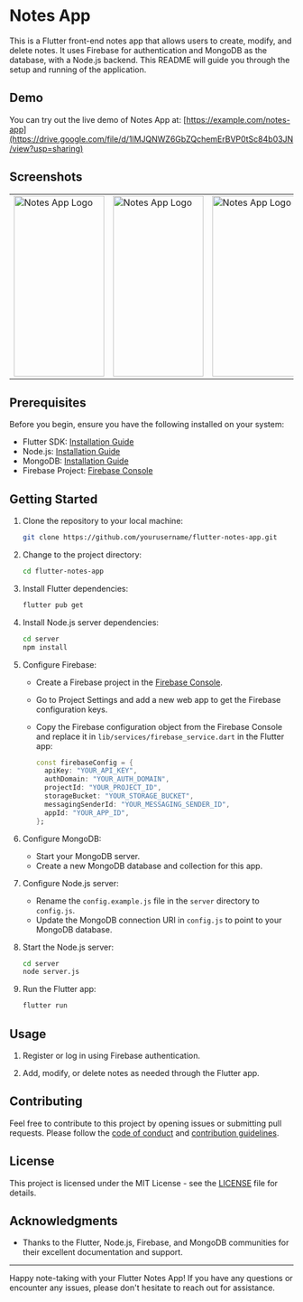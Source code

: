 # Notes App 

This is a Flutter front-end notes app that allows users to create, modify, and delete notes. It uses Firebase for authentication and MongoDB as the database, with a Node.js backend. This README will guide you through the setup and running of the application.

## Demo

You can try out the live demo of Notes App at: [https://example.com/notes-app](https://drive.google.com/file/d/1lMJQNWZ6GbZQchemErBVP0tSc84b03JN/view?usp=sharing)


## Screenshots
<table>
  <tr>
    <td>
      <img src="https://drive.google.com/file/d/1lUVydcCfEXseTj-1iwyoYFamsod5lGE0/view?usp=sharing" alt="Notes App Logo" width="160" height="320" />
    </td>
    <td>
      <img src="https://drive.google.com/file/d/1lb65FfFfB46V_lPvz4mycDIin2qZMXbB/view?usp=sharing" alt="Notes App Logo" width="160" height="320" />
    </td>
    <td>
      <img src="https://drive.google.com/file/d/1lPSDpn4soDap2JyRJMS_hn16hsPABpJD/view?usp=sharing" alt="Notes App Logo" width="160" height="320" />
    </td>
    <td>
      <img src="https://drive.google.com/file/d/1lMr_OlDI_JZ-y8ctdAA2nHcuYa2fA5Nv/view?usp=sharing" alt="Notes App Logo" width="160" height="320" />
    </td>
    <td>
      <img src="https://drive.google.com/file/d/1lMkezyu6negKRUdDQzxrRCK3of6_2SvU/view?usp=sharing" alt="Notes App Logo" width="160" height="320" />
    </td>
  </tr>
</table>


## Prerequisites

Before you begin, ensure you have the following installed on your system:

- Flutter SDK: [Installation Guide](https://flutter.dev/docs/get-started/install)
- Node.js: [Installation Guide](https://nodejs.org/)
- MongoDB: [Installation Guide](https://docs.mongodb.com/manual/installation/)
- Firebase Project: [Firebase Console](https://console.firebase.google.com/)

## Getting Started

1. Clone the repository to your local machine:

   ```bash
   git clone https://github.com/yourusername/flutter-notes-app.git
   ```

2. Change to the project directory:

   ```bash
   cd flutter-notes-app
   ```

3. Install Flutter dependencies:

   ```bash
   flutter pub get
   ```

4. Install Node.js server dependencies:

   ```bash
   cd server
   npm install
   ```

5. Configure Firebase:

   - Create a Firebase project in the [Firebase Console](https://console.firebase.google.com/).
   - Go to Project Settings and add a new web app to get the Firebase configuration keys.
   - Copy the Firebase configuration object from the Firebase Console and replace it in `lib/services/firebase_service.dart` in the Flutter app:

     ```dart
     const firebaseConfig = {
       apiKey: "YOUR_API_KEY",
       authDomain: "YOUR_AUTH_DOMAIN",
       projectId: "YOUR_PROJECT_ID",
       storageBucket: "YOUR_STORAGE_BUCKET",
       messagingSenderId: "YOUR_MESSAGING_SENDER_ID",
       appId: "YOUR_APP_ID",
     };
     ```

6. Configure MongoDB:

   - Start your MongoDB server.
   - Create a new MongoDB database and collection for this app.

7. Configure Node.js server:

   - Rename the `config.example.js` file in the `server` directory to `config.js`.
   - Update the MongoDB connection URI in `config.js` to point to your MongoDB database.

8. Start the Node.js server:

   ```bash
   cd server
   node server.js
   ```

9. Run the Flutter app:

   ```bash
   flutter run
   ```

## Usage

1. Register or log in using Firebase authentication.

2. Add, modify, or delete notes as needed through the Flutter app.

## Contributing

Feel free to contribute to this project by opening issues or submitting pull requests. Please follow the [code of conduct](CODE_OF_CONDUCT.md) and [contribution guidelines](CONTRIBUTING.md).

## License

This project is licensed under the MIT License - see the [LICENSE](LICENSE) file for details.

## Acknowledgments

- Thanks to the Flutter, Node.js, Firebase, and MongoDB communities for their excellent documentation and support.

---

Happy note-taking with your Flutter Notes App! If you have any questions or encounter any issues, please don't hesitate to reach out for assistance.
